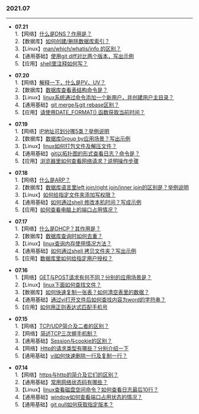 ### 2021.07

---
- **07.21**  
   1.【网络】[什么是DNS？作用是？](https://github.com/Scale-of-evaluation/daily-question/issues/36)  
   2.【数据库】[如何创建/删除数据库索引？](https://github.com/Scale-of-evaluation/daily-question/issues/37)  
   3.【Linux】[man/which/whatis/info 的区别？](https://github.com/Scale-of-evaluation/daily-question/issues/38)  
   4.【通用基础】[使用git diff对比两个版本，写出示例](https://github.com/Scale-of-evaluation/daily-question/issues/39)  
   5.【应用】[shell里注释如何写？](https://github.com/Scale-of-evaluation/daily-question/issues/40)  

- **07.20**   
   1.【网络】[解释一下，什么是PV、UV？](https://github.com/Scale-of-evaluation/daily-question/issues/31)  
   2.【数据库】[数据库查看表结构命令是？](https://github.com/Scale-of-evaluation/daily-question/issues/32)  
   3.【Linux】[linux系统通过命令添加一个新用户，并创建用户主目录？](https://github.com/Scale-of-evaluation/daily-question/issues/33)  
   4.【通用基础】[git merge与git rebase区别？](https://github.com/Scale-of-evaluation/daily-question/issues/34)  
   5.【应用】[请使用DATE_FORMAT() 函数获取当前时间？](https://github.com/Scale-of-evaluation/daily-question/issues/35)  

- **07.19**    
   1.【网络】[IP地址可划分哪5类？举例说明](https://github.com/Scale-of-evaluation/daily-question/issues/26)  
   2.【数据库】[数据库Group by应用场景？写出示例](https://github.com/Scale-of-evaluation/daily-question/issues/27)  
   3.【Linux】[linux如何打包文件及解压文件？](https://github.com/Scale-of-evaluation/daily-question/issues/28)  
   4.【通用基础】[git以拓扑图的形式查看日志？命令是？](https://github.com/Scale-of-evaluation/daily-question/issues/29)  
   5.【应用】[浏览器里如何查看网络请求？说明操作步骤](https://github.com/Scale-of-evaluation/daily-question/issues/30)  
   
- **07.18**   
   1.【网络】[什么是ARP？](https://github.com/Scale-of-evaluation/daily-question/issues/21)  
   2.【数据库】[数据库语言里left join/right join/inner join的区别是？举例说明](https://github.com/Scale-of-evaluation/daily-question/issues/22)  
   3.【Linux】[如何给指定文件夹添加写权限？](https://github.com/Scale-of-evaluation/daily-question/issues/23)  
   4.【通用基础】[如何通过shell 修改本机时间？写成示例](https://github.com/Scale-of-evaluation/daily-question/issues/24)    
   5.【应用】[如何查看电脑上的端口占用情况？](https://github.com/Scale-of-evaluation/daily-question/issues/25)  
   
- **07.17**   
   1.【网络】[什么是DHCP？其作用是？](https://github.com/Scale-of-evaluation/daily-question/issues/16)   
   2.【数据库】[数据库查询时如何去重？](https://github.com/Scale-of-evaluation/daily-question/issues/17)  
   3.【Linux】[linux查询内存使用情况方法？](https://github.com/Scale-of-evaluation/daily-question/issues/18)  
   4.【通用基础】[如何通过shell 拷贝文件夹？写出示例](https://github.com/Scale-of-evaluation/daily-question/issues/19)   
   5.【应用】[数据库里如何给指定用户授权？](https://github.com/Scale-of-evaluation/daily-question/issues/20)  

- **07.16**  
    1.【网络】[GET与POST请求有何不同？分别的应用场景是？](https://github.com/Scale-of-evaluation/daily-question/issues/11)   
    2.【Linux】[linux下面如何查找文件？](https://github.com/Scale-of-evaluation/daily-question/issues/12)  
    3.【数据库】[如何快速复制一张表？如何清空表里的数据？](https://github.com/Scale-of-evaluation/daily-question/issues/13)   
    4.【通用基础】[通过vi打开文件后如何查找内容为word的字符串？](https://github.com/Scale-of-evaluation/daily-question/issues/14)  
    5.【应用】[如何用正则表达式匹配手机号](https://github.com/Scale-of-evaluation/daily-question/issues/15)  

- **07.15**  
    1.【网络】[TCP/UDP简介及二者的区别？](https://github.com/Scale-of-evaluation/daily-question/issues/6)       
    2.【网络】[简述TCP三次握手机制？](https://github.com/Scale-of-evaluation/daily-question/issues/7)      
    3.【通用基础】[Session与cookie的区别？](https://github.com/Scale-of-evaluation/daily-question/issues/8)     
    4.【网络】[Http的请求类型有哪些？分别介绍一下](https://github.com/Scale-of-evaluation/daily-question/issues/9)        
    5.【通用基础】[vi如何快速删除一行及复制一行？](https://github.com/Scale-of-evaluation/daily-question/issues/10)       


- **07.14**   
	1.【网络】[https与http的简介及它们的区别？](https://github.com/Scale-of-evaluation/daily-question/issues/1)      
	2.【通用基础】[常用网络状态码有哪些？](https://github.com/Scale-of-evaluation/daily-question/issues/2)          
	3.【Linux】[linux查看磁盘空间命令？如何查看日志最后10行？](https://github.com/Scale-of-evaluation/daily-question/issues/3)     
	4.【通用基础】[window如何查看端口占用状态的情况？](https://github.com/Scale-of-evaluation/daily-question/issues/4)           
	5.【通用基础】[git pull如何获取指定版本？](https://github.com/Scale-of-evaluation/daily-question/issues/5)        



